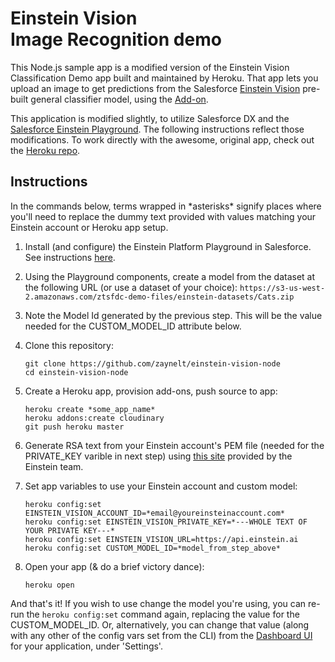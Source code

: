 # Einstein Vision </br>Image Recognition demo

This Node.js sample app is a modified version of the Einstein Vision Classification Demo app built and maintained by Heroku. That app lets you upload an image to get predictions from the Salesforce [Einstein Vision](http://docs.metamind.io/docs/what-is-the-predictive-vision-service) pre-built general classifier model, using the [Add-on](https://elements.heroku.com/addons/einstein-vision).

This application is modified slightly, to utilize Salesforce DX and the <a href="https://github.com/zaynelt/salesforce-einstein-platform-apex" target="_blank">Salesforce Einstein Playground</a>. The following instructions reflect those modifications. To work directly with the awesome, original app, check out the <a href="https://github.com/heroku/einstein-vision-node" target="_blank">Heroku repo</a>.

## Instructions

In the commands below, terms wrapped in \*asterisks\* signify places where you'll need to replace the dummy text provided with values matching your Einstein account or Heroku app setup.

1. Install (and configure) the Einstein Platform Playground in Salesforce. See instructions <a href="https://github.com/zaynelt/salesforce-einstein-platform-apex" target="_blank"> here</a>.

1. Using the Playground components, create a model from the dataset at the following URL (or use a dataset of your choice):
	`https://s3-us-west-2.amazonaws.com/ztsfdc-demo-files/einstein-datasets/Cats.zip`

1. Note the Model Id generated by the previous step. This will be the value needed for the CUSTOM\_MODEL\_ID attribute below.

1. Clone this repository:
    ```
    git clone https://github.com/zaynelt/einstein-vision-node
    cd einstein-vision-node
    ```

1. Create a Heroku app, provision add-ons, push source to app:
    
    ```
    heroku create *some_app_name*
    heroku addons:create cloudinary
    git push heroku master
    ```

1. Generate RSA text from your Einstein account's PEM file (needed for the PRIVATE\_KEY varible in next step) using <a href="https://api.einstein.ai/token" target="_blank">this site</a> provided by the Einstein team.

1. Set app variables to use your Einstein account and custom model:
   
	```
	heroku config:set EINSTEIN_VISION_ACCOUNT_ID=*email@youreinsteinaccount.com* 
	heroku config:set EINSTEIN_VISION_PRIVATE_KEY=*---WHOLE TEXT OF YOUR PRIVATE KEY---*
	heroku config:set EINSTEIN_VISION_URL=https://api.einstein.ai
	heroku config:set CUSTOM_MODEL_ID=*model_from_step_above*
	```

1. Open your app (& do a brief victory dance):
	
	```
	heroku open
	```
And that's it! If you wish to use change the model you're using, you can re-run the `heroku config:set` command again, replacing the value for the CUSTOM\_MODEL\_ID. Or, alternatively, you can change that value (along with any other of the config vars set from the CLI) from the <a href="https://dashboard.heroku.com/apps" target="_blank">Dashboard UI</a> for your application, under 'Settings'.